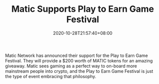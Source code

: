 ﻿---
title: "Matic Supports Play to Earn Game Festival"
date: 2020-10-28T21:57:40+08:00
lastmod: 2020-10-28T16:45:40+08:00
draft: false
authors: ["Olaf"]
description: "Matic Network has announced their support for the Play to Earn Game Festival. They will provide a $200 worth of MATIC tokens for an amazing giveaway. Matic sees gaming as a perfect way to on-board more mainstream people into crypto, and the Play to Earn Game Festival is just the type of event embracing that philosophy."
featuredImage: "matic-supports-play-to-earn-game-festival.png"
tags: ["Virtual World","Play to Earn"]
categories: ["news"]
news: ["Virtual World"]
weight: 
lightgallery: true
pinned: false
recommend: false
recommend1: false
---

Matic Network has announced their support for the Play to Earn Game Festival. They will provide a $200 worth of MATIC tokens for an amazing giveaway. Matic sees gaming as a perfect way to on-board more mainstream people into crypto, and the Play to Earn Game Festival is just the type of event embracing that philosophy.

<!--more-->

